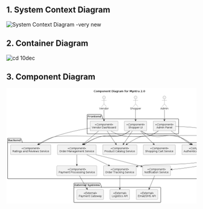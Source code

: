 ## 1. System Context Diagram
![System Context Diagram -very new](https://github.com/user-attachments/assets/73176051-9344-4c87-8ae1-7c4dd8c12531)



## 2. Container Diagram
![cd 10dec](https://github.com/user-attachments/assets/8d9740c8-8278-4107-96d3-a6bf18779453)



## 3. Component Diagram
![component  diagram](https://raw.githubusercontent.com/IIITLucknowSWEngg/CSAICSABTeam011/main/plantuml.png)


